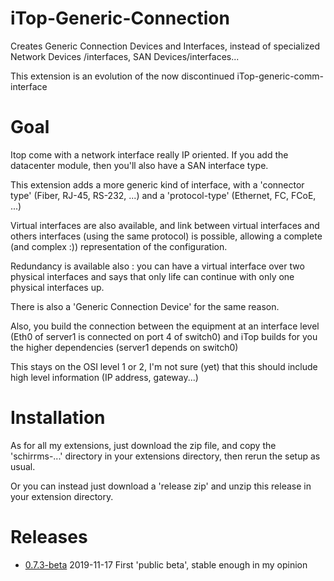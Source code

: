 # iTop-Generic-Connection
Creates Generic Connection Devices and Interfaces, instead of specialized Network Devices /interfaces, SAN Devices/interfaces...

This extension is an evolution of the now discontinued iTop-generic-comm-interface

# Goal

Itop come with a network interface really IP oriented. If you add the datacenter module, then you'll also have a SAN interface type.

This extension adds a more generic kind of interface, with a 'connector type' (Fiber, RJ-45, RS-232, ...) and a 'protocol-type' (Ethernet, FC, FCoE, ...)

Virtual interfaces are also available, and link between virtual interfaces and others interfaces (using the same protocol) is possible, allowing a complete (and complex :)) representation of the configuration.

Redundancy is available also : you can have a virtual interface over two physical interfaces and says that only life can continue with only one physical interfaces up.

There is also a 'Generic Connection Device' for the same reason.

Also, you build the connection between the equipment at an interface level (Eth0 of server1 is connected on port 4 of switch0) and iTop builds for you the higher dependencies (server1 depends on switch0)

This stays on the OSI level 1 or 2, I'm not sure (yet) that this should include high level information (IP address, gateway...)

# Installation

As for all my extensions, just download the zip file, and copy the 'schirrms-...' directory in your extensions directory, then rerun the setup as usual.

Or you can instead just download a 'release zip' and unzip this release in your extension directory.

# Releases

* [0.7.3-beta](schirrms-generic-connection-release-0.7.3-beta.zip)	2019-11-17	First 'public beta', stable enough in my opinion